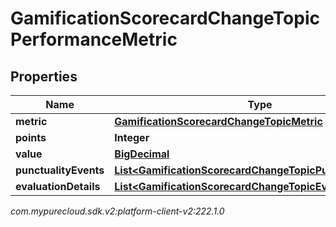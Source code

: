 # GamificationScorecardChangeTopicPerformanceMetric


## Properties

| Name | Type | Description | Notes |
| ------------ | ------------- | ------------- | ------------- |
| **metric** | [**GamificationScorecardChangeTopicMetric**](GamificationScorecardChangeTopicMetric) |  |  [optional] |
| **points** | **Integer** |  |  [optional] |
| **value** | [**BigDecimal**](BigDecimal) |  |  [optional] |
| **punctualityEvents** | [**List&lt;GamificationScorecardChangeTopicPunctualityEvent&gt;**](GamificationScorecardChangeTopicPunctualityEvent) |  |  [optional] |
| **evaluationDetails** | [**List&lt;GamificationScorecardChangeTopicEvaluationDetail&gt;**](GamificationScorecardChangeTopicEvaluationDetail) |  |  [optional] |




_com.mypurecloud.sdk.v2:platform-client-v2:222.1.0_
